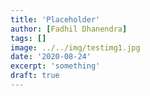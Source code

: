 ```yaml
---
title: 'Placeholder'
author: [Fadhil Dhanendra]
tags: []
image: ../../img/testimg1.jpg
date: '2020-08-24'
excerpt: 'something'
draft: true
---
```



